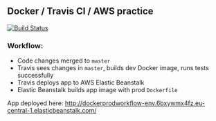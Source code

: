 ## Docker / Travis CI / AWS practice

[![Build Status](https://travis-ci.org/jsur/docker-prod-workflow.svg?branch=master)](https://travis-ci.org/jsur/docker-prod-workflow)

### Workflow:
  - Code changes merged to `master`
  - Travis sees changes in `master`, builds dev Docker image, runs tests successfully
  - Travis deploys app to AWS Elastic Beanstalk
  - Elastic Beanstalk builds app image with prod `Dockerfile`

App deployed here: http://dockerprodworkflow-env.6bxywmx4fz.eu-central-1.elasticbeanstalk.com/ 